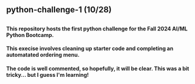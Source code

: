 ## python-challenge-1 (10/28)
##
#### This repository hosts the first python challenge for the Fall 2024 AI/ML Python Bootcamp.
#### This execise involves cleaning up starter code and completing an automatated ordering menu.
#### The code is well commented, so hopefully, it will be clear. This was a bit tricky... but I guess I'm learning!